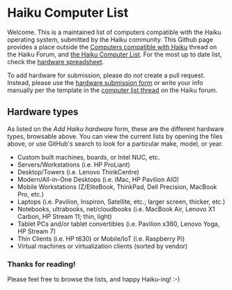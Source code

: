 # Haiku Computer List

Welcome. This is a maintained list of computers compatible with the Haiku operating system, submitted by the Haiku community.
This Github page provides a place outside the [Computers compatible with Haiku](https://discuss.haiku-os.org/t/computers-compatible-with-haiku-v2/7640)
thread on the Haiku Forum, and [the Haiku Computer List](https://sites.google.com/view/hardware-list-for-haiku/). For the most up to date list, check the [hardware spreadsheet](https://docs.google.com/spreadsheets/d/1Y69OVF8DHFpma_-DiOH73BPrf-_MVH_DZxJ0pg96z0I/edit?usp=sharing).

To add hardware for submission, please do *not* create a pull request. Instead, please use the [hardware submission form](https://docs.google.com/forms/d/e/1FAIpQLSceXPfiAXE4tSEDRaJo0CkTrFi3Sva6g3ZtoZUBC6oogA7PYw/viewform?usp=sf_link)
or write your info manually per the template in the [computer list thread](https://discuss.haiku-os.org/t/computers-compatible-with-haiku-v2/7640) on the Haiku forum.

## Hardware types

As listed on the *Add Haiku hardware* form, these are the different hardware types, browsable above. You can view the current lists
by opening the files above, or use GitHub's search to look for a particular make, model, or year.

* Custom built machines, boards, or Intel NUC, etc.
* Servers/Workstations (i.e. HP ProLiant)
* Desktop/Towers (i.e. Lenovo ThinkCentre)
* Modern/All-in-One Desktops (i.e. iMac, HP Pavilion AIO)
* Mobile Workstations (Z/EliteBook, ThinkPad, Dell Precision, MacBook Pro, etc.)
* Laptops (i.e. Pavilion, Inspiron, Satellite, etc.; larger screen, thicker, etc.)
* Notebooks, ultrabooks, net/cloudbooks (i.e. MacBook Air, Lenovo X1 Carbon, HP Stream 11; thin, light)
* Tablet PCs and/or tablet convertibles (i.e. Pavilion x360, Lenovo Yoga, HP Stream 7)
* Thin Clients (i.e. HP t630) or Mobile/IoT (i.e. Raspberry Pi)
* Virtual machines or virtualization clients (sorted by vendor)

### Thanks for reading!

Please feel free to browse the lists, and happy Haiku-ing! :-)
